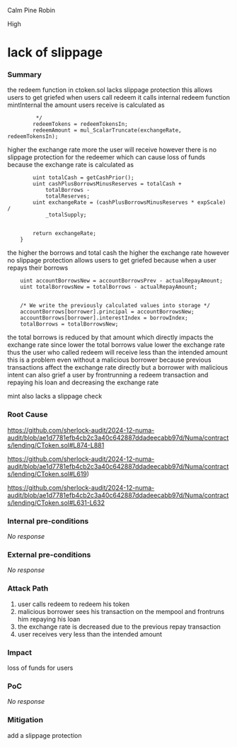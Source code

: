 Calm Pine Robin

High

# lack of slippage

### Summary

the redeem function in ctoken.sol lacks slippage protection this allows users to get griefed
when users call redeem it calls internal redeem function mintInternal the amount users receive is calculated as

             */
            redeemTokens = redeemTokensIn;
            redeemAmount = mul_ScalarTruncate(exchangeRate, redeemTokensIn);


higher the exchange rate more the user will receive however there is no slippage protection for the redeemer which can cause loss of funds because the exchange rate is calculated as

            uint totalCash = getCashPrior();
            uint cashPlusBorrowsMinusReserves = totalCash +
                totalBorrows -
                totalReserves;
            uint exchangeRate = (cashPlusBorrowsMinusReserves * expScale) /
                _totalSupply;


            return exchangeRate;
        }

the higher the borrows and total cash the higher the exchange rate however no slippage protection allows users to get griefed 
because when a user repays their borrows

        uint accountBorrowsNew = accountBorrowsPrev - actualRepayAmount;
        uint totalBorrowsNew = totalBorrows - actualRepayAmount;


        /* We write the previously calculated values into storage */
        accountBorrows[borrower].principal = accountBorrowsNew;
        accountBorrows[borrower].interestIndex = borrowIndex;
        totalBorrows = totalBorrowsNew;


the total borrows is reduced by that amount which directly impacts the exchange rate since lower the total borrows value lower the exchange rate thus the user who called redeem will receive less than the intended amount this is a problem even without a malicious borrower because previous transactions affect the exchange rate directly but a borrower with malicious intent can also grief a user by frontrunning a redeem transaction and repaying his loan and decreasing the exchange rate 

mint also lacks a slippage check



### Root Cause

https://github.com/sherlock-audit/2024-12-numa-audit/blob/ae1d7781efb4cb2c3a40c642887ddadeecabb97d/Numa/contracts/lending/CToken.sol#L874-L881

https://github.com/sherlock-audit/2024-12-numa-audit/blob/ae1d7781efb4cb2c3a40c642887ddadeecabb97d/Numa/contracts/lending/CToken.sol#L619)

https://github.com/sherlock-audit/2024-12-numa-audit/blob/ae1d7781efb4cb2c3a40c642887ddadeecabb97d/Numa/contracts/lending/CToken.sol#L631-L632

### Internal pre-conditions

_No response_

### External pre-conditions

_No response_

### Attack Path

1. user calls redeem to redeem his token
2. malicious borrower sees his transaction on the mempool and frontruns him repaying his loan
3. the exchange rate is decreased due to the previous repay transaction
4. user receives very less than the intended amount

### Impact

loss of funds for users 

### PoC

_No response_

### Mitigation

add a slippage protection